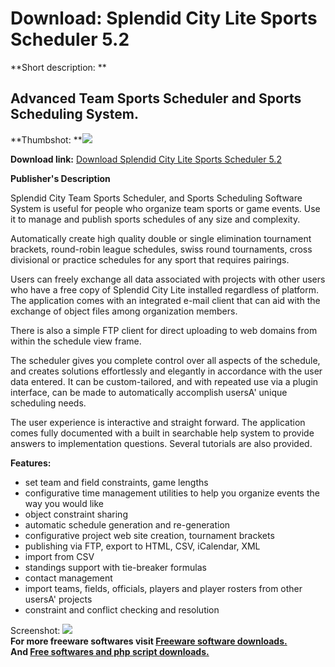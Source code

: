 # Download: Splendid City Lite Sports Scheduler 5.2

**Short description: **

## Advanced Team Sports Scheduler and Sports Scheduling System.

  
**Thumbshot: **![](http://www.freewarefiles.com/screenshot/splendidcity_md.gif)   
  
**Download link:** [Download Splendid City Lite Sports Scheduler 5.2](http://freesoftwares.boysofts.com/Splendid-City-Lite-Sports-Scheduler_program_15135.html)  
  

**Publisher's Description**  
  

Splendid City Team Sports Scheduler, and Sports Scheduling Software System is
useful for people who organize team sports or game events. Use it to manage
and publish sports schedules of any size and complexity.

Automatically create high quality double or single elimination tournament
brackets, round-robin league schedules, swiss round tournaments, cross
divisional or practice schedules for any sport that requires pairings.

Users can freely exchange all data associated with projects with other users
who have a free copy of Splendid City Lite installed regardless of platform.
The application comes with an integrated e-mail client that can aid with the
exchange of object files among organization members.

There is also a simple FTP client for direct uploading to web domains from
within the schedule view frame.

The scheduler gives you complete control over all aspects of the schedule, and
creates solutions effortlessly and elegantly in accordance with the user data
entered. It can be custom-tailored, and with repeated use via a plugin
interface, can be made to automatically accomplish usersA' unique scheduling
needs.

The user experience is interactive and straight forward. The application comes
fully documented with a built in searchable help system to provide answers to
implementation questions. Several tutorials are also provided.

**Features:**

  * set team and field constraints, game lengths 
  * configurative time management utilities to help you organize events the way you would like 
  * object constraint sharing 
  * automatic schedule generation and re-generation 
  * configurative project web site creation, tournament brackets 
  * publishing via FTP, export to HTML, CSV, iCalendar, XML 
  * import from CSV 
  * standings support with tie-breaker formulas 
  * contact management 
  * import teams, fields, officials, players and player rosters from other usersA' projects 
  * constraint and conflict checking and resolution 

  
  
Screenshot: ![](http://www.freewarefiles.com/screenshot/splendidcity.gif)  
**For more freeware softwares visit [Freeware software downloads.](http://freesoftwares.boysofts.com/)**   
**And [Free softwares and php script downloads.](http://www.boysofts.com/)**

